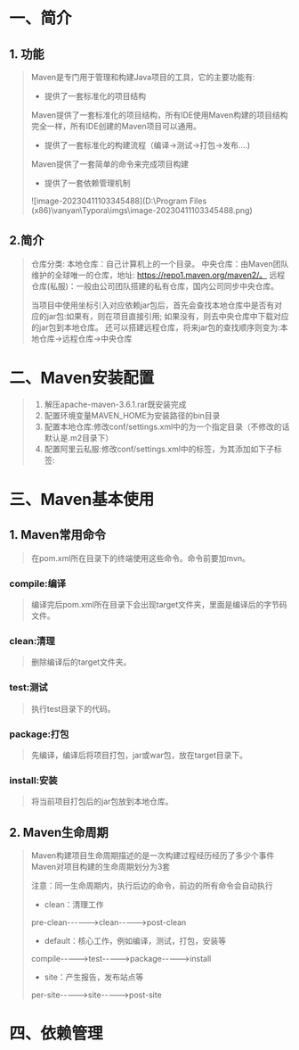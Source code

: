 # 一、简介

## 1. 功能

>Maven是专门用于管理和构建Java项目的工具，它的主要功能有:
>
>* 提供了一套标准化的项目结构
>
>  Maven提供了一套标准化的项目结构，所有IDE使用Maven构建的项目结构完全一样，所有IDE创建的Maven项目可以通用。
>
>* 提供了一套标准化的构建流程（编译->测试->打包->发布....)
>
>  Maven提供了一套简单的命令来完成项目构建
>
>* 提供了一套依赖管理机制
>
>![image-20230411103345488](D:\Program Files (x86)\vanyan\Typora\imgs\image-20230411103345488.png)

## 2.简介

>仓库分类:
>本地仓库：自己计算机上的一个目录。
>中央仓库：由Maven团队维护的全球唯一的仓库，地址: https://repo1.maven.org/maven2/。
>远程仓库(私服)：一般由公司团队搭建的私有仓库，国内公司同步中央仓库。
>
>当项目中使用坐标引入对应依赖jar包后，首先会查找本地仓库中是否有对应的jar包:如果有，则在项目直接引用;
>如果没有，则去中央仓库中下载对应的jar包到本地仓库。
>还可以搭建远程仓库，将来jar包的查找顺序则变为:本地仓库→远程仓库→中央仓库

# 二、Maven安装配置

>1. 解压apache-maven-3.6.1.rar既安装完成
>2. 配置环境变量MAVEN_HOME为安装路径的bin目录
>3. 配置本地仓库:修改conf/settings.xml中的<localRepository>为一个指定目录（不修改的话默认是.m2目录下）
>4. 配置阿里云私服:修改conf/settings.xml中的<mirrors>标签，为其添加如下子标签:

# 三、Maven基本使用

## 1. Maven常用命令

>在pom.xml所在目录下的终端使用这些命令。命令前要加mvn。

### compile:编译

>编译完后pom.xml所在目录下会出现target文件夹，里面是编译后的字节码文件。

### clean:清理

>删除编译后的target文件夹。

### test:测试

>执行test目录下的代码。

### package:打包

>先编译，编译后将项目打包，jar或war包，放在target目录下。

### install:安装

>将当前项目打包后的jar包放到本地仓库。

## 2. Maven生命周期

>Maven构建项目生命周期描述的是一次构建过程经历经历了多少个事件Maven对项目构建的生命周期划分为3套
>
>注意：同一生命周期内，执行后边的命令，前边的所有命令会自动执行
>
>* clean：清理工作
>
>  pre-clean------>clean----->post-clean
>
>* default：核心工作，例如编译，测试，打包，安装等
>
>  compile----->test----->package----->install
>
>* site：产生报告，发布站点等
>
>  per-site----->site----->post-site

# 四、依赖管理